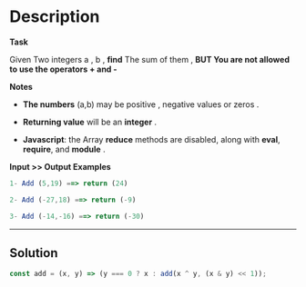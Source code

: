# Description

**Task**

Given Two integers a , b , **find** The sum of them , **BUT You are not allowed to use the operators + and -**

**Notes**

- **The numbers** (a,b) may be positive , negative values or zeros .

- **Returning value** will be an **integer** .

- **Javascript**: the Array **reduce** methods are disabled, along with **eval**, **require**, and **module** .

**Input >> Output Examples**

```js
1- Add (5,19) ==> return (24)

2- Add (-27,18) ==> return (-9)

3- Add (-14,-16) ==> return (-30)
```

---

## Solution

```js
const add = (x, y) => (y === 0 ? x : add(x ^ y, (x & y) << 1));
```
